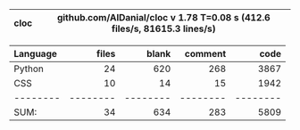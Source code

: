 cloc|github.com/AlDanial/cloc v 1.78  T=0.08 s (412.6 files/s, 81615.3 lines/s)
--- | ---

Language|files|blank|comment|code
:-------|-------:|-------:|-------:|-------:
Python|24|620|268|3867
CSS|10|14|15|1942
--------|--------|--------|--------|--------
SUM:|34|634|283|5809

